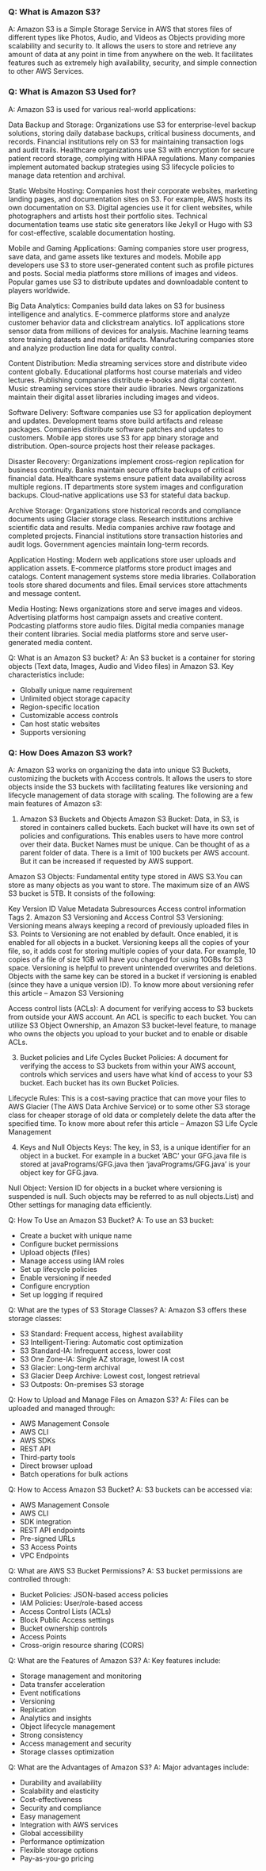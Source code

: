 
### Q: What is Amazon S3?
A: Amazon S3 is a Simple Storage Service in AWS that stores files of different types like Photos, Audio, and Videos as Objects providing more scalability and security to. It allows the users to store and retrieve any amount of data at any point in time from anywhere on the web. It facilitates features such as extremely high availability, security, and simple connection to other AWS Services.

### Q: What is Amazon S3 Used for?
A: Amazon S3 is used for various real-world applications:

Data Backup and Storage: Organizations use S3 for enterprise-level backup solutions, storing daily database backups, critical business documents, and records. Financial institutions rely on S3 for maintaining transaction logs and audit trails. Healthcare organizations use S3 with encryption for secure patient record storage, complying with HIPAA regulations. Many companies implement automated backup strategies using S3 lifecycle policies to manage data retention and archival.

Static Website Hosting: Companies host their corporate websites, marketing landing pages, and documentation sites on S3. For example, AWS hosts its own documentation on S3. Digital agencies use it for client websites, while photographers and artists host their portfolio sites. Technical documentation teams use static site generators like Jekyll or Hugo with S3 for cost-effective, scalable documentation hosting.

Mobile and Gaming Applications: Gaming companies store user progress, save data, and game assets like textures and models. Mobile app developers use S3 to store user-generated content such as profile pictures and posts. Social media platforms store millions of images and videos. Popular games use S3 to distribute updates and downloadable content to players worldwide.

Big Data Analytics: Companies build data lakes on S3 for business intelligence and analytics. E-commerce platforms store and analyze customer behavior data and clickstream analytics. IoT applications store sensor data from millions of devices for analysis. Machine learning teams store training datasets and model artifacts. Manufacturing companies store and analyze production line data for quality control.

Content Distribution: Media streaming services store and distribute video content globally. Educational platforms host course materials and video lectures. Publishing companies distribute e-books and digital content. Music streaming services store their audio libraries. News organizations maintain their digital asset libraries including images and videos.

Software Delivery: Software companies use S3 for application deployment and updates. Development teams store build artifacts and release packages. Companies distribute software patches and updates to customers. Mobile app stores use S3 for app binary storage and distribution. Open-source projects host their release packages.

Disaster Recovery: Organizations implement cross-region replication for business continuity. Banks maintain secure offsite backups of critical financial data. Healthcare systems ensure patient data availability across multiple regions. IT departments store system images and configuration backups. Cloud-native applications use S3 for stateful data backup.

Archive Storage: Organizations store historical records and compliance documents using Glacier storage class. Research institutions archive scientific data and results. Media companies archive raw footage and completed projects. Financial institutions store transaction histories and audit logs. Government agencies maintain long-term records.

Application Hosting: Modern web applications store user uploads and application assets. E-commerce platforms store product images and catalogs. Content management systems store media libraries. Collaboration tools store shared documents and files. Email services store attachments and message content.

Media Hosting: News organizations store and serve images and videos. Advertising platforms host campaign assets and creative content. Podcasting platforms store audio files. Digital media companies manage their content libraries. Social media platforms store and serve user-generated media content.

Q: What is an Amazon S3 bucket?
A: An S3 bucket is a container for storing objects (Text data, Images, Audio and Video files) in Amazon S3. Key characteristics include:
- Globally unique name requirement
- Unlimited object storage capacity
- Region-specific location
- Customizable access controls
- Can host static websites
- Supports versioning

### Q: How Does Amazon S3 work?
A: Amazon S3 works on organizing the data into unique S3 Buckets, customizing the buckets with Acccess controls. It allows the users to store objects inside the S3 buckets with facilitating features like versioning and lifecycle management of data storage with scaling. The following are a few main features of Amazon s3:

1. Amazon S3 Buckets and Objects
Amazon S3 Bucket: Data, in S3, is stored in containers called buckets. Each bucket will have its own set of policies and configurations. This enables users to have more control over their data. Bucket Names must be unique. Can be thought of as a parent folder of data. There is a limit of 100 buckets per AWS account. But it can be increased if requested by AWS support.

Amazon S3 Objects: Fundamental entity type stored in AWS S3.You can store as many objects as you want to store. The maximum size of an AWS S3 bucket is 5TB. It consists of the following:

Key
Version ID
Value
Metadata
Subresources
Access control information
Tags
2. Amazon S3 Versioning and Access Control
S3 Versioning: Versioning means always keeping a record of previously uploaded files in S3. Points to Versioning are not enabled by default. Once enabled, it is enabled for all objects in a bucket. Versioning keeps all the copies of your file, so, it adds cost for storing multiple copies of your data. For example, 10 copies of a file of size 1GB will have you charged for using 10GBs for S3 space. Versioning is helpful to prevent unintended overwrites and deletions. Objects with the same key can be stored in a bucket if versioning is enabled (since they have a unique version ID). To know more about versioning refer this article – Amazon S3 Versioning

Access control lists (ACLs): A document for verifying access to S3 buckets from outside your AWS account. An ACL is specific to each bucket. You can utilize S3 Object Ownership, an Amazon S3 bucket-level feature, to manage who owns the objects you upload to your bucket and to enable or disable ACLs.

3. Bucket policies and Life Cycles
Bucket Policies: A document for verifying the access to S3 buckets from within your AWS account, controls which services and users have what kind of access to your S3 bucket. Each bucket has its own Bucket Policies.

Lifecycle Rules: This is a cost-saving practice that can move your files to AWS Glacier (The AWS Data Archive Service) or to some other S3 storage class for cheaper storage of old data or completely delete the data after the specified time. To know more about refer this article – Amazon S3 Life Cycle Management

4. Keys and Null Objects
Keys: The key, in S3, is a unique identifier for an object in a bucket. For example in a bucket ‘ABC’ your GFG.java file is stored at javaPrograms/GFG.java then ‘javaPrograms/GFG.java’ is your object key for GFG.java.

Null Object: Version ID for objects in a bucket where versioning is suspended is null. Such objects may be referred to as null objects.List) and Other settings for managing data efficiently.

Q: How To Use an Amazon S3 Bucket?
A: To use an S3 bucket:
- Create a bucket with unique name
- Configure bucket permissions
- Upload objects (files)
- Manage access using IAM roles
- Set up lifecycle policies
- Enable versioning if needed
- Configure encryption
- Set up logging if required

Q: What are the types of S3 Storage Classes?
A: Amazon S3 offers these storage classes:
- S3 Standard: Frequent access, highest availability
- S3 Intelligent-Tiering: Automatic cost optimization
- S3 Standard-IA: Infrequent access, lower cost
- S3 One Zone-IA: Single AZ storage, lowest IA cost
- S3 Glacier: Long-term archival
- S3 Glacier Deep Archive: Lowest cost, longest retrieval
- S3 Outposts: On-premises S3 storage

Q: How to Upload and Manage Files on Amazon S3?
A: Files can be uploaded and managed through:
- AWS Management Console
- AWS CLI
- AWS SDKs
- REST API
- Third-party tools
- Direct browser upload
- Batch operations for bulk actions

Q: How to Access Amazon S3 Bucket?
A: S3 buckets can be accessed via:
- AWS Management Console
- AWS CLI
- SDK integration
- REST API endpoints
- Pre-signed URLs
- S3 Access Points
- VPC Endpoints

Q: What are AWS S3 Bucket Permissions?
A: S3 bucket permissions are controlled through:
- Bucket Policies: JSON-based access policies
- IAM Policies: User/role-based access
- Access Control Lists (ACLs)
- Block Public Access settings
- Bucket ownership controls
- Access Points
- Cross-origin resource sharing (CORS)

Q: What are the Features of Amazon S3?
A: Key features include:
- Storage management and monitoring
- Data transfer acceleration
- Event notifications
- Versioning
- Replication
- Analytics and insights
- Object lifecycle management
- Strong consistency
- Access management and security
- Storage classes optimization

Q: What are the Advantages of Amazon S3?
A: Major advantages include:
- Durability and availability
- Scalability and elasticity
- Cost-effectiveness
- Security and compliance
- Easy management
- Integration with AWS services
- Global accessibility
- Performance optimization
- Flexible storage options
- Pay-as-you-go pricing

